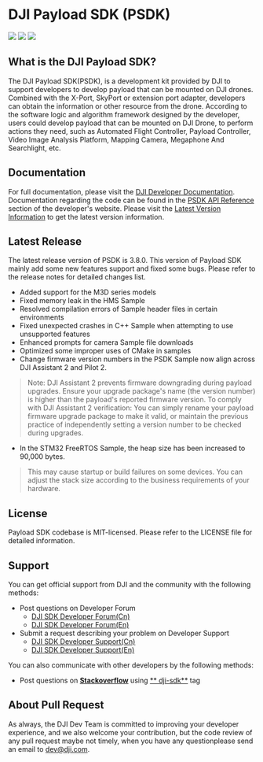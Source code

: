 # DJI Payload SDK (PSDK)

![](https://img.shields.io/badge/version-V3.8.0-cyan.svg)
![](https://img.shields.io/badge/platform-linux_|_rtos-cyan.svg)
![](https://img.shields.io/badge/license-MIT-blue.svg)

## What is the DJI Payload SDK?

The DJI Payload SDK(PSDK), is a development kit provided by DJI to support developers to develop payload that can be
mounted on DJI drones. Combined with the X-Port, SkyPort or extension port adapter, developers can obtain the
information or other resource from the drone. According to the software logic and algorithm framework designed by the
developer, users could develop payload that can be mounted on DJI Drone, to perform actions they need, such as Automated
Flight Controller, Payload Controller, Video Image Analysis Platform, Mapping Camera, Megaphone And Searchlight, etc.

## Documentation

For full documentation, please visit
the [DJI Developer Documentation](https://developer.dji.com/doc/payload-sdk-tutorial/en/). Documentation regarding the
code can be found in the [PSDK API Reference](https://developer.dji.com/doc/payload-sdk-api-reference/en/)
section of the developer's website. Please visit
the [Latest Version Information](https://developer.dji.com/doc/payload-sdk-tutorial/en/)
to get the latest version information.

## Latest Release

The latest release version of PSDK is 3.8.0. This version of Payload SDK mainly add some new features support and fixed some
bugs. Please refer to the release notes for detailed changes list.

* Added support for the M3D series models
* Fixed memory leak in the HMS Sample
* Resolved compilation errors of Sample header files in certain environments
* Fixed unexpected crashes in C++ Sample when attempting to use unsupported features
* Enhanced prompts for camera Sample file downloads
* Optimized some improper uses of CMake in samples
* Change firmware version numbers in the PSDK Sample now align across DJI Assistant 2 and Pilot 2.
> Note: DJI Assistant 2 prevents firmware downgrading during payload upgrades. Ensure your upgrade package's name (the version number) is higher than the payload's reported firmware version.
> To comply with DJI Assistant 2 verification: You can simply rename your payload firmware upgrade package to make it valid, or maintain the previous practice of independently setting a version number to be checked during upgrades.
* In the STM32 FreeRTOS Sample, the heap size has been increased to 90,000 bytes.
> This may cause startup or build failures on some devices. You can adjust the stack size according to the business requirements of your hardware.

## License

Payload SDK codebase is MIT-licensed. Please refer to the LICENSE file for detailed information.

## Support

You can get official support from DJI and the community with the following methods:

- Post questions on Developer Forum
    * [DJI SDK Developer Forum(Cn)](https://djisdksupport.zendesk.com/hc/zh-cn/community/topics)
    * [DJI SDK Developer Forum(En)](https://djisdksupport.zendesk.com/hc/en-us/community/topics)
- Submit a request describing your problem on Developer Support
    * [DJI SDK Developer Support(Cn)](https://djisdksupport.zendesk.com/hc/zh-cn/requests/new)
    * [DJI SDK Developer Support(En)](https://djisdksupport.zendesk.com/hc/en-us/requests/new)

You can also communicate with other developers by the following methods:

- Post questions on [**Stackoverflow**](http://stackoverflow.com) using [**
  dji-sdk**](http://stackoverflow.com/questions/tagged/dji-sdk) tag

## About Pull Request
As always, the DJI Dev Team is committed to improving your developer experience, and we also welcome your contribution,
but the code review of any pull request maybe not timely, when you have any questionplease send an email to dev@dji.com.
